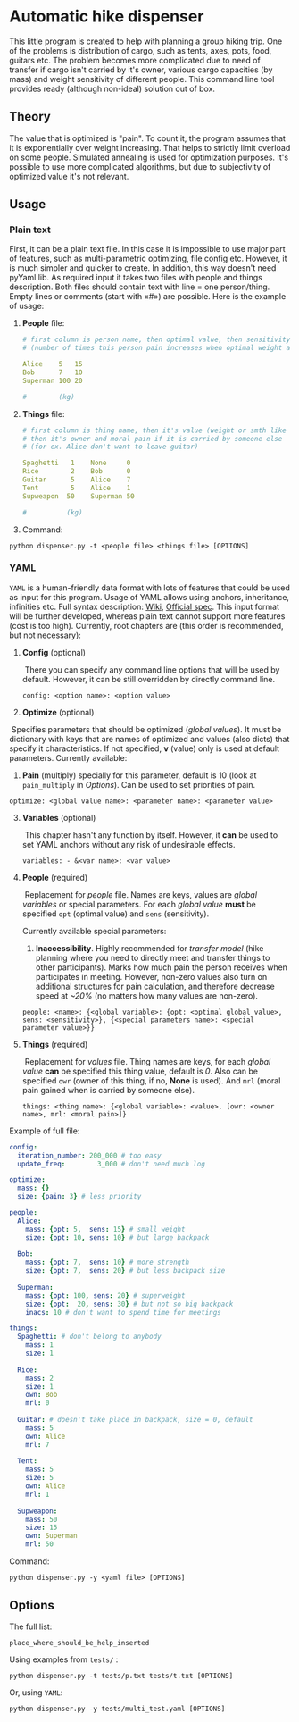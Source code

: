 # Automatic hike dispenser

This little program is created to help with planning a group hiking trip. One of the problems is distribution of cargo, such as tents, axes, pots, food, guitars etc. The problem becomes more complicated due to need of transfer if cargo isn't carried by it's owner, various cargo capacities (by mass) and weight sensitivity of different people. This command line tool provides ready (although non-ideal) solution out of box.

## Theory

The value that is optimized is "pain". To count it, the program assumes that it is exponentially over weight increasing. That helps to strictly limit overload on some people. Simulated annealing is used for optimization purposes. It's possible to use more complicated algorithms, but due to subjectivity of optimized value it's not relevant.

## Usage

### Plain text

First, it can be a plain text file. In this case it is impossible to use major part of features, such as multi-parametric optimizing, file config etc. However, it is much simpler and quicker to create. In addition, this way doesn't need pyYaml lib. As required input it takes two files with people and things description. Both files should contain text with line = one person/thing. Empty lines or comments (start with «\#») are possible. Here is the example of usage:

1. **People** file:

   ```yaml
   # first column is person name, then optimal value, then sensitivity 
   # (number of times this person pain increases when optimal weight added)
   
   Alice    5   15
   Bob      7   10
   Superman 100 20
   
   #        (kg)
   ```

2. **Things** file:

   ```yaml
   # first column is thing name, then it's value (weight or smth like this),
   # then it's owner and moral pain if it is carried by someone else 
   # (for ex. Alice don't want to leave guitar)
   
   Spaghetti   1    None     0
   Rice        2    Bob      0
   Guitar      5    Alice    7
   Tent        5    Alice    1
   Supweapon  50    Superman 50
   
   #		  (kg)
   ```

3. Command:

`python dispenser.py -t <people file> <things file> [OPTIONS]`

### YAML

`YAML` is a human-friendly data format with lots of features that could be used as input for this program. Usage of YAML allows using anchors, inheritance, infinities etc. Full syntax description: [Wiki](https://en.wikipedia.org/wiki/YAML#Syntax), [Official spec](http://yaml.org/spec/1.2/spec.html). This input format will be further developed, whereas plain text cannot support more features (cost is too high). Currently, root chapters are (this order is recommended, but not necessary):

1. **Config** (optional)

   ​	There you can specify any command line options that will be used by default. However, it can be still overridden by directly command line.

   `config: <option name>: <option value>`

2.  **Optimize** (optional)

   ​	Specifies parameters that should be optimized (*global values*). It must be dictionary with keys that are names of optimized and values (also dicts) that specify it characteristics. If not specified, **v** (value) only is used at default parameters. Currently available:

   1. **Pain** (multiply) specially for this parameter, default is 10 (look at `pain_multiply` in *Options*). Can be used to set priorities of pain.

   `optimize: <global value name>: <parameter name>: <parameter value>`

3. **Variables** (optional)

   ​	This chapter hasn't any function by itself. However, it **can** be used to set YAML anchors without any risk of undesirable effects.

   `variables: - &<var name>: <var value>`

4. **People** (required)

   ​	Replacement for *people* file. Names are keys, values are *global variables* or special parameters. For each *global value* **must** be specified `opt` (optimal value) and `sens` (sensitivity).

   Currently available special parameters:

   1. **Inaccessibility**. Highly recommended for *transfer model* (hike planning where you need to directly meet and transfer things to other participants). Marks how much pain the person receives when participates in meeting. However, non-zero values also turn on additional structures for pain calculation, and therefore decrease speed at *~20%* (no matters how many values are non-zero).

   `people: <name>: {<global variable>: {opt: <optimal global value>, sens: <sensitivity>}, {<special parameters name>: <special parameter value>}}`

5. **Things** (required)

   ​	Replacement for *values* file. Thing names are keys, for each *global value* **can** be specified this thing value, default is *0*. Also can be specified `owr` (owner of this thing, if no, **None** is used). And `mrl` (moral pain gained when is carried by someone else).

   `things: <thing name>: {<global variable>: <value>, [owr: <owner name>, mrl: <moral pain>]}`

Example of full file:

```yaml
config:
  iteration_number: 200_000 # too easy
  update_freq:	      3_000 # don't need much log

optimize:
  mass: {}
  size: {pain: 3} # less priority

people:
  Alice:
    mass: {opt: 5,  sens: 15} # small weight
    size: {opt: 10, sens: 10} # but large backpack
    
  Bob:
    mass: {opt: 7,  sens: 10} # more strength
    size: {opt: 7,  sens: 20} # but less backpack size
    
  Superman:
    mass: {opt: 100, sens: 20} # superweight
    size: {opt:  20, sens: 30} # but not so big backpack
    inacs: 10 # don't want to spend time for meetings

things:
  Spaghetti: # don't belong to anybody
    mass: 1
    size: 1
    
  Rice:
    mass: 2
    size: 1
    own: Bob
    mrl: 0
    
  Guitar: # doesn't take place in backpack, size = 0, default
    mass: 5
    own: Alice
    mrl: 7
    
  Tent:
    mass: 5
    size: 5
    own: Alice
    mrl: 1
    
  Supweapon:
    mass: 50
    size: 15
    own: Superman
    mrl: 50
```

Command:

`python dispenser.py -y <yaml file> [OPTIONS]`

## Options

The full list:

```
place_where_should_be_help_inserted
```

Using examples from `tests/` :

 `python dispenser.py -t tests/p.txt tests/t.txt [OPTIONS]`

Or, using `YAML`:

`python dispenser.py -y tests/multi_test.yaml [OPTIONS]`



